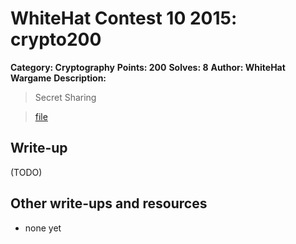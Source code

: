 # WhiteHat Contest 10 2015: crypto200

**Category: Cryptography**
**Points: 200**
**Solves: 8**
**Author: WhiteHat Wargame**
**Description:**

> Secret Sharing

> [file](crypto200_43637d719c7a8bd53f018e7fa6f5b83f)

## Write-up

(TODO)

## Other write-ups and resources

* none yet
